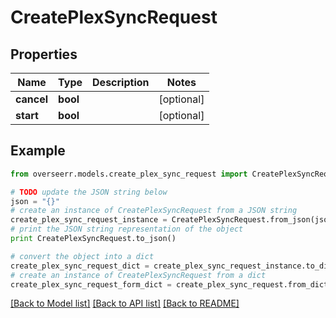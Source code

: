# CreatePlexSyncRequest


## Properties

Name | Type | Description | Notes
------------ | ------------- | ------------- | -------------
**cancel** | **bool** |  | [optional] 
**start** | **bool** |  | [optional] 

## Example

```python
from overseerr.models.create_plex_sync_request import CreatePlexSyncRequest

# TODO update the JSON string below
json = "{}"
# create an instance of CreatePlexSyncRequest from a JSON string
create_plex_sync_request_instance = CreatePlexSyncRequest.from_json(json)
# print the JSON string representation of the object
print CreatePlexSyncRequest.to_json()

# convert the object into a dict
create_plex_sync_request_dict = create_plex_sync_request_instance.to_dict()
# create an instance of CreatePlexSyncRequest from a dict
create_plex_sync_request_form_dict = create_plex_sync_request.from_dict(create_plex_sync_request_dict)
```
[[Back to Model list]](../README.md#documentation-for-models) [[Back to API list]](../README.md#documentation-for-api-endpoints) [[Back to README]](../README.md)


